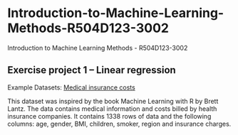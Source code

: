 # Introduction-to-Machine-Learning-Methods-R504D123-3002
Introduction to Machine Learning Methods - R504D123-3002

## Exercise project 1 – Linear regression

Example Datasets: [Medical insurance costs](https://www.kaggle.com/datasets/mirichoi0218/insurance/data)

This dataset was inspired by the book Machine Learning with R by Brett Lantz. The data contains medical information and costs billed by health insurance companies. It contains 1338 rows of data and the following columns: age, gender, BMI, children, smoker, region and insurance charges.

